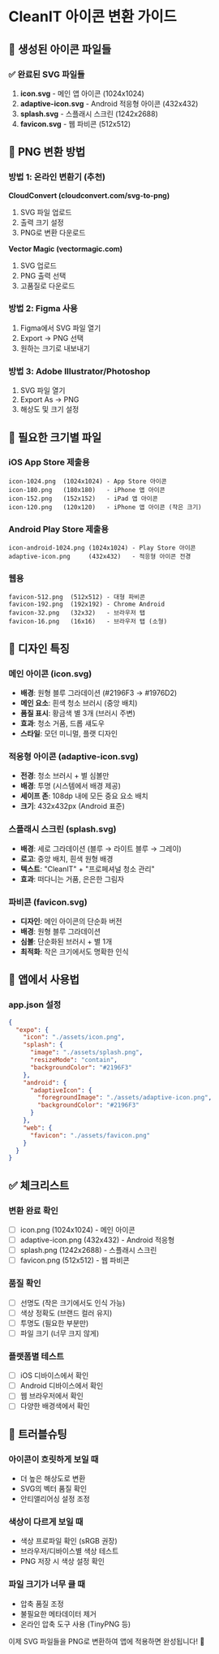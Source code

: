 # CleanIT 아이콘 변환 가이드

## 📱 생성된 아이콘 파일들

### ✅ 완료된 SVG 파일들
1. **icon.svg** - 메인 앱 아이콘 (1024x1024)
2. **adaptive-icon.svg** - Android 적응형 아이콘 (432x432)
3. **splash.svg** - 스플래시 스크린 (1242x2688)
4. **favicon.svg** - 웹 파비콘 (512x512)

## 🔄 PNG 변환 방법

### 방법 1: 온라인 변환기 (추천)
**CloudConvert (cloudconvert.com/svg-to-png)**
1. SVG 파일 업로드
2. 출력 크기 설정
3. PNG로 변환 다운로드

**Vector Magic (vectormagic.com)**
1. SVG 업로드
2. PNG 출력 선택
3. 고품질로 다운로드

### 방법 2: Figma 사용
1. Figma에서 SVG 파일 열기
2. Export → PNG 선택
3. 원하는 크기로 내보내기

### 방법 3: Adobe Illustrator/Photoshop
1. SVG 파일 열기
2. Export As → PNG
3. 해상도 및 크기 설정

## 📐 필요한 크기별 파일

### iOS App Store 제출용
```
icon-1024.png  (1024x1024) - App Store 아이콘
icon-180.png   (180x180)   - iPhone 앱 아이콘
icon-152.png   (152x152)   - iPad 앱 아이콘
icon-120.png   (120x120)   - iPhone 앱 아이콘 (작은 크기)
```

### Android Play Store 제출용
```
icon-android-1024.png (1024x1024) - Play Store 아이콘
adaptive-icon.png     (432x432)   - 적응형 아이콘 전경
```

### 웹용
```
favicon-512.png  (512x512) - 대형 파비콘
favicon-192.png  (192x192) - Chrome Android
favicon-32.png   (32x32)   - 브라우저 탭
favicon-16.png   (16x16)   - 브라우저 탭 (소형)
```

## 🎨 디자인 특징

### 메인 아이콘 (icon.svg)
- **배경**: 원형 블루 그라데이션 (#2196F3 → #1976D2)
- **메인 요소**: 흰색 청소 브러시 (중앙 배치)
- **품질 표시**: 황금색 별 3개 (브러시 주변)
- **효과**: 청소 거품, 드롭 섀도우
- **스타일**: 모던 미니멀, 플랫 디자인

### 적응형 아이콘 (adaptive-icon.svg)
- **전경**: 청소 브러시 + 별 심볼만
- **배경**: 투명 (시스템에서 배경 제공)
- **세이프 존**: 108dp 내에 모든 중요 요소 배치
- **크기**: 432x432px (Android 표준)

### 스플래시 스크린 (splash.svg)
- **배경**: 세로 그라데이션 (블루 → 라이트 블루 → 그레이)
- **로고**: 중앙 배치, 흰색 원형 배경
- **텍스트**: "CleanIT" + "프로페셔널 청소 관리"
- **효과**: 떠다니는 거품, 은은한 그림자

### 파비콘 (favicon.svg)
- **디자인**: 메인 아이콘의 단순화 버전
- **배경**: 원형 블루 그라데이션
- **심볼**: 단순화된 브러시 + 별 1개
- **최적화**: 작은 크기에서도 명확한 인식

## 📱 앱에서 사용법

### app.json 설정
```json
{
  "expo": {
    "icon": "./assets/icon.png",
    "splash": {
      "image": "./assets/splash.png",
      "resizeMode": "contain",
      "backgroundColor": "#2196F3"
    },
    "android": {
      "adaptiveIcon": {
        "foregroundImage": "./assets/adaptive-icon.png",
        "backgroundColor": "#2196F3"
      }
    },
    "web": {
      "favicon": "./assets/favicon.png"
    }
  }
}
```

## ✅ 체크리스트

### 변환 완료 확인
- [ ] icon.png (1024x1024) - 메인 아이콘
- [ ] adaptive-icon.png (432x432) - Android 적응형
- [ ] splash.png (1242x2688) - 스플래시 스크린
- [ ] favicon.png (512x512) - 웹 파비콘

### 품질 확인
- [ ] 선명도 (작은 크기에서도 인식 가능)
- [ ] 색상 정확도 (브랜드 컬러 유지)
- [ ] 투명도 (필요한 부분만)
- [ ] 파일 크기 (너무 크지 않게)

### 플랫폼별 테스트
- [ ] iOS 디바이스에서 확인
- [ ] Android 디바이스에서 확인
- [ ] 웹 브라우저에서 확인
- [ ] 다양한 배경색에서 확인

## 🔧 트러블슈팅

### 아이콘이 흐릿하게 보일 때
- 더 높은 해상도로 변환
- SVG의 벡터 품질 확인
- 안티앨리어싱 설정 조정

### 색상이 다르게 보일 때
- 색상 프로파일 확인 (sRGB 권장)
- 브라우저/디바이스별 색상 테스트
- PNG 저장 시 색상 설정 확인

### 파일 크기가 너무 클 때
- 압축 품질 조정
- 불필요한 메타데이터 제거
- 온라인 압축 도구 사용 (TinyPNG 등)

이제 SVG 파일들을 PNG로 변환하여 앱에 적용하면 완성됩니다! 🎉